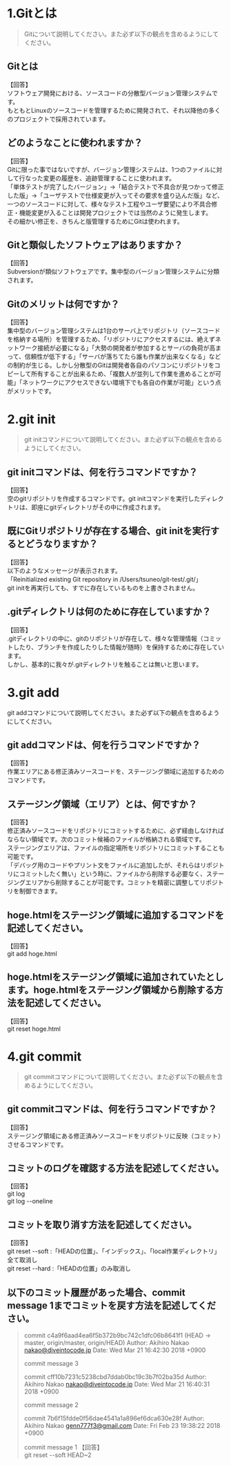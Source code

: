 # 1.Gitとは
>Gitについて説明してください。また必ず以下の観点を含めるようにしてください。
## Gitとは
【回答】  
ソフトウェア開発における、ソースコードの分散型バージョン管理システムです。  
もともとLinuxのソースコードを管理するために開発されて、それ以降他の多くのプロジェクトで採用されています。

## どのようなことに使われますか？
【回答】  
Gitに限った事ではないですが、バージョン管理システムは、1つのファイルに対して行なった変更の履歴を、追跡管理することに使われます。  
「単体テストが完了したバージョン」→「結合テストで不具合が見つかって修正した版」→「ユーザテストで仕様変更が入ってその要求を盛り込んだ版」など、
一つのソースコードに対して、様々なテスト工程やユーザ要望により不具合修正・機能変更が入ることは開発プロジェクトでは当然のように発生します。  
その細かい修正を、きちんと版管理するためにGitは使われます。

## Gitと類似したソフトウェアはありますか？
【回答】  
Subversionが類似ソフトウェアです。集中型のバージョン管理システムに分類されます。

## Gitのメリットは何ですか？
【回答】  
集中型のバージョン管理システムは1台のサーバ上でリポジトリ（ソースコードを格納する場所）を管理するため、「リポジトリにアクセスするには、絶えずネットワーク接続が必要になる」「大勢の開発者が参加するとサーバの負荷が高まって、信頼性が低下する」「サーバが落ちてたら誰も作業が出来なくなる」などの制約が生じる。しかし分散型のGitは開発者各自のパソコンにリポジトリをコピーして所有することが出来るため、「複数人が並列して作業を進めることが可能」「ネットワークにアクセスできない環境下でも各自の作業が可能」という点がメリットです。

# 2.git init
>git initコマンドについて説明してください。また必ず以下の観点を含めるようにしてください。
## git initコマンドは、何を行うコマンドですか？
【回答】  
空のgitリポジトリを作成するコマンドです。git initコマンドを実行したディレクトリは、即座にgitディレクトリがその中に作成されます。

## 既にGitリポジトリが存在する場合、git initを実行するとどうなりますか？
【回答】  
以下のようなメッセージが表示されます。  
「Reinitialized existing Git repository in /Users/tsuneo/git-test/.git/」  
git initを再実行しても、すでに存在しているものを上書きされません。

## .gitディレクトリは何のために存在していますか？
【回答】  
.gitディレクトリの中に、gitのリポジトリが存在して、様々な管理情報（コミットしたり、ブランチを作成したりした情報が随時）を保持するために存在しています。  
しかし、基本的に我々が.gitディレクトリを触ることは無いと思います。

# 3.git add
git addコマンドについて説明してください。また必ず以下の観点を含めるようにしてください。
## git addコマンドは、何を行うコマンドですか？
【回答】  
作業エリアにある修正済みソースコードを、ステージング領域に追加するためのコマンドです。

## ステージング領域（エリア）とは、何ですか？
【回答】  
修正済みソースコードをリポジトリにコミットするために、必ず経由しなければならない領域です。次のコミット候補のファイルが格納される領域です。  
ステージングエリアは、ファイルの指定場所をリポジトリにコミットすることも可能です。  
「デバッグ用のコードやプリント文をファイルに追加したが、それらはリポジトリにコミットしたく無い」という時に、ファイルから削除する必要なく、ステージングエリアから削除することが可能です。コミットを精密に調整してリポジトリを制御できます。

## hoge.htmlをステージング領域に追加するコマンドを記述してください。
【回答】  
git add hoge.html

## hoge.htmlをステージング領域に追加されていたとします。hoge.htmlをステージング領域から削除する方法を記述してください。
【回答】  
git reset hoge.html

# 4.git commit
>git commitコマンドについて説明してください。また必ず以下の観点を含めるようにしてください。
## git commitコマンドは、何を行うコマンドですか？
【回答】  
ステージング領域にある修正済みソースコードをリポジトリに反映（コミット）させるコマンドです。

## コミットのログを確認する方法を記述してください。
【回答】  
git log  
git log --oneline

## コミットを取り消す方法を記述してください。
【回答】  
git reset --soft    :「HEADの位置」、「インデックス」、「local作業ディレクトリ」全て取消し  
git reset --hard   :「HEADの位置」のみ取消し

## 以下のコミット履歴があった場合、commit message 1までコミットを戻す方法を記述してください。
>commit c4a9f6aad4ea6f5b372b9bc742c1dfc06b8641f1 (HEAD -> master, origin/master, origin/HEAD)
>Author: Akihiro Nakao <nakao@diveintocode.jp>
>Date:   Wed Mar 21 16:42:30 2018 +0900
>
>commit message 3
>
>commit cff10b7231c5238cbd7ddab0bc19c3b7f02ba35d
>Author: Akihiro Nakao <nakao@diveintocode.jp>
>Date:   Wed Mar 21 16:40:31 2018 +0900
>
>commit message 2
>
>commit 7b6f15fdde0f56dae4541a1a896ef6dca630e28f
>Author: Akihiro Nakao <genn777f3@gmail.com>
>Date:   Fri Feb 23 19:38:22 2018 +0900
>
>commit message 1
【回答】  
git reset --soft HEAD~2
